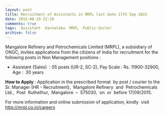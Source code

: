 ```yaml
---
layout: post
title: Recruitment of Assistants in MRPL last date 17th Sep 2015   
date: 2015-08-19 22:16
comments: true
tags:  Assistant  Karnataka  MRPL  Public-Sector 
archive: false
---
```

Mangalore Refinery and Petrochemicals Limited (MRPL), a subsidiary of ONGC, invites applications from the citizens of India for recruitment for the following posts in Non Management positions :



- Assistant (Sales)  : 05 posts (UR-2, SC-2), Pay Scale : Rs. 11900-32900, Age :  30 years 



**How to Apply** : Application in the prescribed format  by post / courier to the Sr. Manager (HR - Recruitment),  Mangalore Refinery  and  Petrochemicals  Ltd.,  Post  Kuthethur,  Mangalore  –  575030,  on  or  before 17/09/2015.  


For more information and online submission of application, kindly  visit <http://mrpl.co.in/careers>






